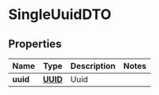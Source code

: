 # SingleUuidDTO

## Properties
Name | Type | Description | Notes
------------ | ------------- | ------------- | -------------
**uuid** | [**UUID**](UUID.md) | Uuid | 
